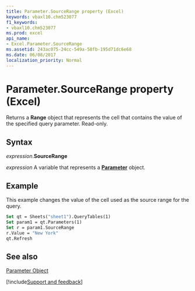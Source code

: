 ```yaml
---
title: Parameter.SourceRange property (Excel)
keywords: vbaxl10.chm523077
f1_keywords:
- vbaxl10.chm523077
ms.prod: excel
api_name:
- Excel.Parameter.SourceRange
ms.assetid: 243ac075-24cc-549a-58fb-195d71dc6e68
ms.date: 06/08/2017
localization_priority: Normal
---
```



# Parameter.SourceRange property (Excel)

Returns a  **Range** object that represents the cell that contains the value of the specified query parameter. Read-only.


## Syntax

_expression_.**SourceRange**

_expression_ A variable that represents a **[Parameter](Excel.Parameter.md)** object.


## Example

This example changes the value of the cell used as the source range for the query.


```vb
Set qt = Sheets("sheet1").QueryTables(1) 
Set param1 = qt.Parameters(1) 
Set r = param1.SourceRange 
r.Value = "New York" 
qt.Refresh
```


## See also


[Parameter Object](Excel.Parameter.md)

[!include[Support and feedback](~/includes/feedback-boilerplate.md)]